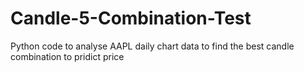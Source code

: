 # Candle-5-Combination-Test
Python code to analyse AAPL daily chart data to find the best candle combination to pridict price
